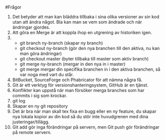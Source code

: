 #Frågor
1. Det betyder att man kan bläddra tillbaka i sina olika versioner av sin kod utan att ändra något. Bla kan man se vem som ändrade och när ändringar gjordes.
2. Att göra en Merge är att koppla ihop en utgrening av historiken igen. 
3.  - git branch ny-branch (skapar ny branch)
    - git checkout ny-branch (gör den nya branchen till den aktiva, nu kan man göra ändringar)
    - git checkout master (byter tillbaka till master som aktiv branch)
    - git merge ny-branch (mergar in den nya in i master)
    - git merge mergar din specifika branchen in i den aktiva branchen, så var noga med vart du står.
4. BitBucket, SourceForge och Phabricator för att nämna några få.
5. Git är ett verktyg för versionshanteringsystem, GitHub är en tjänst.
6. Konflikter kan uppstå när man försöker merga branches som har commits i sig som krockar.
7. git log
8. Skapar en ny git repository
9. Det är bra när man skall tex fixa en bugg eller en ny feature, du skapar nya lokala kopior av din kod så du stör inte huvudgrenen med dina justeringar/tillägg. 
10. Git add gör inga förändringar på servern, men Git push gör förändringar på remote servern. 
   